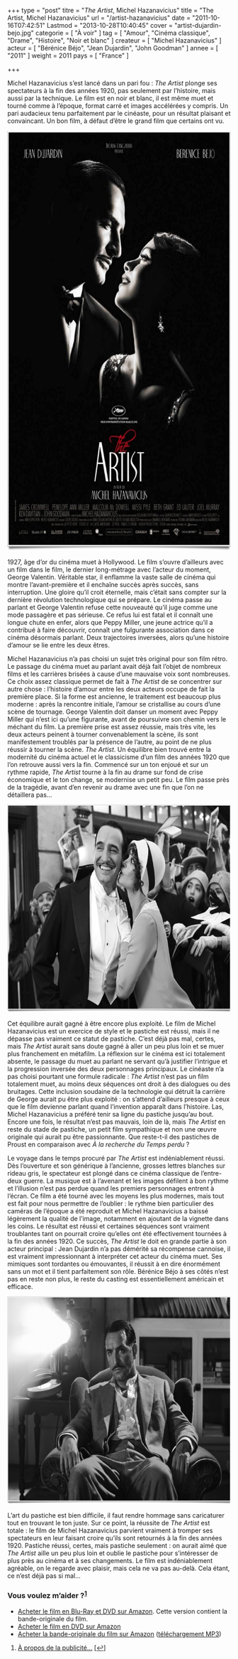 +++
type = "post"
titre = "<em>The Artist</em>, Michel Hazanavicius"
title = "The Artist, Michel Hazanavicius"
url = "/artist-hazanavicius"
date = "2011-10-16T07:42:51"
Lastmod = "2013-10-28T10:40:45"
cover = "artist-dujardin-bejo.jpg"
categorie = [ "À voir" ]
tag = [ "Amour", "Cinéma classique", "Drame", "Histoire", "Noir et blanc" ]
createur = [ "Michel Hazanavicius" ]
acteur = [ "Bérénice Béjo", "Jean Dujardin", "John Goodman" ]
annee = [ "2011" ]
weight = 2011
pays = [ "France" ]

+++

<p>Michel Hazanavicius s&rsquo;est lancé dans un pari fou : <em>The Artist</em> plonge ses spectateurs à la fin des années 1920, pas seulement par l&rsquo;histoire, mais aussi par la technique. Le film est en noir et blanc, il est même muet et tourné comme à l&rsquo;époque, format carré et images accélérées y compris. Un pari audacieux tenu parfaitement par le cinéaste, pour un résultat plaisant et convaincant. Un bon film, à défaut d&rsquo;être le grand film que certains ont vu.</p>
<div style="text-align: center;"><a href="http://www.allocine.fr/film/fichefilm_gen_cfilm=183070.html"><img class="aligncenter" style="border-style: initial; border-color: initial; border-width: 0px;" src="the-artist-hazanavicius.jpg" alt="The artist hazanavicius" width="690" height="945" border="0" /></a></div>
<p>1927, âge d&rsquo;or du cinéma muet à Hollywood. Le film s&rsquo;ouvre d&rsquo;ailleurs avec un film dans le film, le dernier long-métrage avec l&rsquo;acteur du moment, George Valentin. Véritable star, il enflamme la vaste salle de cinéma qui montre l&rsquo;avant-première et il enchaîne succès après succès, sans interruption. Une gloire qu&rsquo;il croit éternelle, mais c&rsquo;était sans compter sur la dernière révolution technologique qui se prépare. Le cinéma passe au parlant et George Valentin refuse cette nouveauté qu&rsquo;il juge comme une mode passagère et pas sérieuse. Ce refus lui est fatal et il connaît une longue chute en enfer, alors que Peppy Miller, une jeune actrice qu&rsquo;il a contribué à faire découvrir, connaît une fulgurante association dans ce cinéma désormais parlant. Deux trajectoires inversées, alors qu&rsquo;une histoire d&rsquo;amour se lie entre les deux êtres.</p>
<p>Michel Hazanavicius n&rsquo;a pas choisi un sujet très original pour son film rétro. Le passage du cinéma muet au parlant avait déjà fait l&rsquo;objet de nombreux films et les carrières brisées à cause d&rsquo;une mauvaise voix sont nombreuses. Ce choix assez classique permet de fait à <em>The Artist</em> de se concentrer sur autre chose : l&rsquo;histoire d&rsquo;amour entre les deux acteurs occupe de fait la première place. Si la forme est ancienne, le traitement est beaucoup plus moderne : après la rencontre initiale, l&rsquo;amour se cristallise au cours d&rsquo;une scène de tournage. George Valentin doit danser un moment avec Peppy Miller qui n&rsquo;est ici qu&rsquo;une figurante, avant de poursuivre son chemin vers le méchant du film. La première prise est assez réussie, mais très vite, les deux acteurs peinent à tourner convenablement la scène, ils sont manifestement troublés par la présence de l&rsquo;autre, au point de ne plus réussir à tourner la scène. <em>The Artist</em>. Un équilibre bien trouvé entre la modernité du cinéma actuel et le classicisme d&rsquo;un film des années 1920 que l&rsquo;on retrouve aussi vers la fin. Commencé sur un ton enjoué et sur un rythme rapide, <em>The Artist</em> tourne à la fin au drame sur fond de crise économique et le ton change, se modernise un petit peu. Le film passe près de la tragédie, avant d&rsquo;en revenir au drame avec une fin que l&rsquo;on ne détaillera pas…</p>
<div style="text-align: center;"><img class="aligncenter" style="border-style: initial; border-color: initial; border-width: 0px;" src="hazanavicius-the-artist.jpg" alt="Hazanavicius the artist" width="690" height="467" border="0" /></div>
<p>Cet équilibre aurait gagné à être encore plus exploité. Le film de Michel Hazanavicius est un exercice de style et le pastiche est réussi, mais il ne dépasse pas vraiment ce statut de pastiche. C&rsquo;est déjà pas mal, certes, mais <em>The Artist</em> aurait sans doute gagné à aller un peu plus loin et se muer plus franchement en métafilm. La réflexion sur le cinéma est ici totalement absente, le passage du muet au parlant ne servant qu&rsquo;à justifier l&rsquo;intrigue et la progression inversée des deux personnages principaux. Le cinéaste n&rsquo;a pas choisi pourtant une formule radicale : <em>The Artist</em> n&rsquo;est pas un film totalement muet, au moins deux séquences ont droit à des dialogues ou des bruitages. Cette inclusion soudaine de la technologie qui détruit la carrière de George aurait pu être plus exploité : on s&rsquo;attend d&rsquo;ailleurs presque à ceux que le film devienne parlant quand l&rsquo;invention apparaît dans l&rsquo;histoire. Las, Michel Hazanavicius a préféré tenir sa ligne du pastiche jusqu&rsquo;au bout. Encore une fois, le résultat n&rsquo;est pas mauvais, loin de là, mais <em>The Artist</em> en reste du stade de pastiche, un petit film sympathique et non une œuvre originale qui aurait pu être passionnante. Que reste-t-il des pastiches de Proust en comparaison avec <em>À la recherche du Temps perdu</em> ?</p>
<p>Le voyage dans le temps procuré par <em>The Artist</em> est indéniablement réussi. Dès l&rsquo;ouverture et son générique à l&rsquo;ancienne, grosses lettres blanches sur rideau gris, le spectateur est plongé dans ce cinéma classique de l&rsquo;entre-deux guerre. La musique est à l&rsquo;avenant et les images défilent à bon rythme et l&rsquo;illusion n&rsquo;est pas perdue quand les premiers personnages entrent à l&rsquo;écran. Ce film a été tourné avec les moyens les plus modernes, mais tout est fait pour nous permettre de l&rsquo;oublier : le rythme bien particulier des caméras de l&rsquo;époque a été reproduit et Michel Hazanavicius a baissé légèrement la qualité de l&rsquo;image, notamment en ajoutant de la vignette dans les coins. Le résultat est réussi et certaines séquences sont vraiment troublantes tant on pourrait croire qu&rsquo;elles ont été effectivement tournées à la fin des années 1920. Ce succès, <em>The Artist</em> le doit en grande partie à son acteur principal : Jean Dujardin n&rsquo;a pas démérité sa récompense cannoise, il est vraiment impressionnant à interpréter cet acteur du cinéma muet. Ses mimiques sont tordantes ou émouvantes, il réussit à en dire énormément sans un mot et il tient parfaitement son rôle. Bérénice Béjo à ses côtés n&rsquo;est pas en reste non plus, le reste du casting est essentiellement américain et efficace.</p>
<div style="text-align: center;"><img class="aligncenter" style="border-style: initial; border-color: initial; border-width: 0px;" src="dujardin-hazanavicius-the-artist.jpg" alt="Dujardin hazanavicius the artist" width="690" height="467" border="0" /></div>
<p>L&rsquo;art du pastiche est bien difficile, il faut rendre hommage sans caricaturer tout en trouvant le ton juste. Sur ce point, la réussite de <em>The Artist</em> est totale : le film de Michel Hazanavicius parvient vraiment à tromper ses spectateurs en leur faisant croire qu&rsquo;ils sont retournés à la fin des années 1920. Pastiche réussi, certes, mais pastiche seulement : on aurait aimé que <em>The Artist</em> aille un peu plus loin et oublie le pastiche pour s&rsquo;intéresser de plus près au cinéma et à ses changements. Le film est indéniablement agréable, on le regarde avec plaisir, mais cela ne va pas au-delà. Cela étant, ce n&rsquo;est déjà pas si mal…</p>
<div class="amazon">
<h3>Vous voulez m&rsquo;aider ?<sup><a href="#footnote_0_5221" id="identifier_0_5221" class="footnote-link footnote-identifier-link" title="&Agrave; propos de la publicit&eacute;&hellip;">1</a></sup></h3>
<ul>
<li><a href="http://www.amazon.fr/gp/product/B00695E1BY/ref=as_li_ss_tl?ie=UTF8&tag=leblogdenic07-21&linkCode=as2&camp=1642&creative=19458&creativeASIN=B00695E1BY">Acheter le film en Blu-Ray et DVD sur Amazon</a>. Cette version contient la bande-originale du film.</li>
<li><a href="http://www.amazon.fr/gp/product/B005UCHU0G/ref=as_li_ss_tl?ie=UTF8&tag=leblogdenic07-21&linkCode=as2&camp=1642&creative=19458&creativeASIN=B005UCHU0G">Acheter le film en DVD sur Amazon</a></li>
<li><a href="http://www.amazon.fr/gp/product/B005LL4U54/ref=as_li_ss_tl?ie=UTF8&tag=leblogdenic07-21&linkCode=as2&camp=1642&creative=19458&creativeASIN=B005LL4U54">Acheter la bande-originale du film sur Amazon</a> (<a href="http://www.amazon.fr/gp/product/B005Q8L1FE/ref=as_li_ss_tl?ie=UTF8&tag=leblogdenic07-21&linkCode=as2&camp=1642&creative=19458&creativeASIN=B005Q8L1FE">téléchargement MP3</a>)</li>
</ul>
</div>
<ol class="footnotes"><li id="footnote_0_5221" class="footnote"><a href="http://voiretmanger.fr/a-propos/publicite/">À propos de la publicité…</a> [<a href="#identifier_0_5221" class="footnote-link footnote-back-link">&#8617;</a>]</li></ol>
